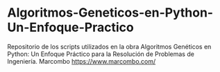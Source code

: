 # Algoritmos-Geneticos-en-Python-Un-Enfoque-Practico
Repositorio de los scripts utilizados en la obra Algoritmos Genéticos en Python: Un Enfoque Práctico para la Resolución de Problemas de Ingeniería. Marcombo https://www.marcombo.com/
